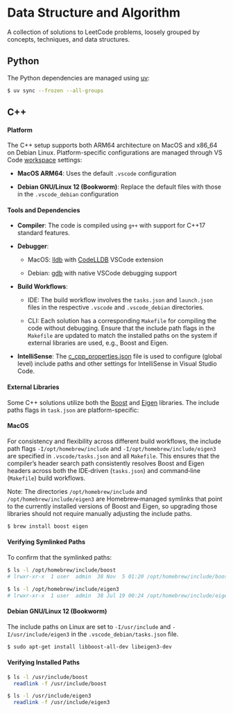 # Data Structure and Algorithm

A collection of solutions to LeetCode problems, loosely grouped by concepts, techniques, and data structures.

## Python

The Python dependencies are managed using [uv](https://docs.astral.sh/uv/):

```bash
$ uv sync --frozen --all-groups
```

## C++

#### Platform

The C++ setup supports both ARM64 architecture on MacOS and x86_64 on Debian Linux. Platform-specific configurations are managed through VS Code [workspace](https://code.visualstudio.com/docs/editor/workspaces#_workspace-tasks-and-launch-configurations) settings:

- **MacOS ARM64**: Uses the default `.vscode` configuration

- **Debian GNU/Linux 12 (Bookworm)**: Replace the default files with those in the `.vscode_debian` configuration

#### Tools and Dependencies

- **Compiler**: The code is compiled using `g++` with support for C++17 standard features.

- **Debugger**:

  - MacOS: [lldb](https://lldb.llvm.org/) with [CodeLLDB](https://marketplace.visualstudio.com/items?itemName=vadimcn.vscode-lldb) VSCode extension

  - Debian: [gdb](https://sourceware.org/gdb/) with native VSCode debugging support

- **Build Workflows**: 

  - IDE: The build workflow involves the `tasks.json` and `launch.json` files in the respective `.vscode` and `.vscode_debian` directories. 
  
  - CLI: Each solution has a corresponding `Makefile` for compiling the code without debugging. Ensure that the include path flags in the `Makefile` are updated to match the installed paths on the system if external libraries are used, e.g., Boost and Eigen.

- **IntelliSense**: The [c_cpp_properties.json](https://code.visualstudio.com/docs/cpp/c-cpp-properties-schema-reference) file is used to configure (global level) include paths and other settings for IntelliSense in Visual Studio Code.

#### External Libraries

Some C++ solutions utilize both the [Boost](https://www.boost.org/) and [Eigen](https://eigen.tuxfamily.org/index.php?title=Main_Page) libraries. The include paths flags in `task.json` are platform-specific:

#### MacOS

For consistency and flexibility across different build workflows, the include path flags `-I/opt/homebrew/include` and `-I/opt/homebrew/include/eigen3` are specified in `.vscode/tasks.json` and all `Makefile`. This ensures that the compiler’s header search path consistently resolves Boost and Eigen headers across both the IDE‑driven (`tasks.json`) and command‑line (`Makefile`) build workflows.

Note: The directories `/opt/homebrew/include` and `/opt/homebrew/include/eigen3` are Homebrew‑managed symlinks that point to the currently installed versions of Boost and Eigen, so upgrading those libraries should not require manually adjusting the include paths.

```bash
$ brew install boost eigen
```

#### Verifying Symlinked Paths

To confirm that the symlinked paths:

```bash
$ ls -l /opt/homebrew/include/boost
# lrwxr-xr-x  1 user  admin  38 Nov  5 01:20 /opt/homebrew/include/boost -> ../Cellar/boost/1.86.0_2/include/boost

$ ls -l /opt/homebrew/include/eigen3
# lrwxr-xr-x  1 user  admin  38 Jul 19 00:24 /opt/homebrew/include/eigen3 -> ../Cellar/eigen/3.4.0_1/include/eigen3
```

#### Debian GNU/Linux 12 (Bookworm)

The include paths on Linux are set to `-I/usr/include` and `-I/usr/include/eigen3` in the `.vscode_debian/tasks.json` file.

```bash
$ sudo apt-get install libboost-all-dev libeigen3-dev
```

#### Verifying Installed Paths

```bash
$ ls -l /usr/include/boost
  readlink -f /usr/include/boost

$ ls -l /usr/include/eigen3
  readlink -f /usr/include/eigen3
```
